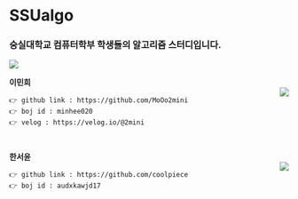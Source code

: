 # SSUalgo

### 숭실대학교 컴퓨터학부 학생들의 알고리즘 스터디입니다.
<img src="https://img.shields.io/badge/c++-00599C?style=flat-square&logo=c%2B%2B&logoColor=white"/></a>

**이민희**   
<img align='right' src="http://mazassumnida.wtf/api/v2/generate_badge?boj=minhee020">
```
👉 github link : https://github.com/MoOo2mini    
👉 boj id : minhee020 
👉 velog : https://velog.io/@2mini   
```
#     
**한서윤**   
<img align='right' src="http://mazassumnida.wtf/api/v2/generate_badge?boj=audxkawjd17">

```
👉 github link : https://github.com/coolpiece
👉 boj id : audxkawjd17
```
# 
